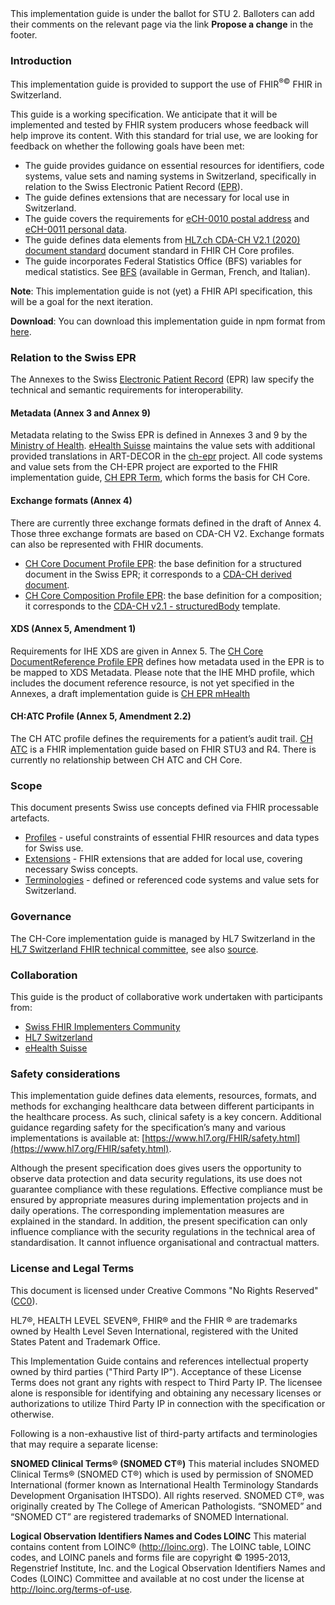 <div markdown="1" class="stu-note">
This implementation guide is under the ballot for STU 2. Balloters can add their comments on the relevant page via the link <b>Propose a change</b> in the footer.
</div>

### Introduction
This implementation guide is provided to support the use of FHIR<sup>&reg;&copy;</sup> FHIR in Switzerland.

This guide is a working specification. We anticipate that it will be implemented and tested by FHIR system producers whose feedback will help improve its content. With this standard for trial use, we are looking for feedback on whether the following goals have been met: 
- The guide provides guidance on essential resources for identifiers, code systems, value sets and naming systems in Switzerland, specifically in relation to the Swiss Electronic Patient Record ([EPR](https://www.patientendossier.ch/en)).
- The guide defines extensions that are necessary for local use in Switzerland.
- The guide covers the requirements for [eCH-0010 postal address](https://www.ech.ch/vechweb/page?p=dossier&documentNumber=eCH-0010&documentVersion=7.0) and [eCH-0011 personal data](https://www.ech.ch/vechweb/page?p=dossier&documentNumber=eCH-0011&documentVersion=8.1).
- The guide defines data elements from [HL7.ch CDA-CH V2.1 (2020) document standard](http://e-health-wiki.ch/index.php/Ehscda:CDA-CH_2017_(specification)) document standard in FHIR CH Core profiles.
- The guide incorporates Federal Statistics Office (BFS) variables for medical statistics. See [BFS](https://www.bfs.admin.ch/bfs/de/home/statistiken/kataloge-datenbanken/publikationen.assetdetail.7066232.html) (available in German, French, and Italian).

**Note**: This implementation guide is not (yet) a FHIR API specification, this will be a goal for the next iteration.

**Download**: You can download this implementation guide in npm format from [here](package.tgz).

### Relation to the Swiss EPR

The Annexes to the Swiss [Electronic Patient Record](https://www.patientendossier.ch/en) (EPR) law specify the technical and semantic requirements for interoperability.

#### Metadata (Annex 3 and Annex 9)

Metadata relating to the Swiss EPR is defined in Annexes 3 and 9 by the [Ministry of Health](https://www.bag.admin.ch/bag/de/home/gesetze-und-bewilligungen/gesetzgebung/gesetzgebung-mensch-gesundheit/gesetzgebung-elektronisches-patientendossier.html). [eHealth Suisse](https://www.e-health-suisse.ch/startseite.html) maintains the value sets with additional provided translations in ART-DECOR in the [ch-epr](https://art-decor.org/art-decor/decor-project--ch-epr-) project. All code systems and value sets from the CH-EPR project are exported to the FHIR implementation guide, [CH EPR Term](http://fhir.ch/ig/ch-epr-term/index.html), which forms the basis for CH Core.

#### Exchange formats (Annex 4)

There are currently three exchange formats defined in the draft of Annex 4. Those three exchange formats are based on CDA-CH V2. Exchange formats can also be represented with FHIR documents.

- [CH Core Document Profile EPR](StructureDefinition-ch-core-document.html): the base definition for a structured document in the Swiss EPR; it corresponds to a [CDA-CH derived document](https://art-decor.org/art-decor/decor-project--hl7chcda-).
- [CH Core Composition Profile EPR](StructureDefinition-ch-core-composition-epr.html): the base definition for a composition; it corresponds to the [CDA-CH v2.1 - structuredBody](https://art-decor.org/art-decor/decor-templates--hl7chcda-?section=templates&id=2.16.756.5.30.1.1.10.1.9&effectiveDate=2019-10-17T15:22:41&language=en-US) template.

#### XDS (Annex 5, Amendment 1)

Requirements for IHE XDS are given in Annex 5. The [CH Core DocumentReference Profile EPR](StructureDefinition-ch-core-documentreference-epr.html) defines how metadata used in the EPR is to be mapped to XDS Metadata. Please note that the IHE MHD profile, which includes the document reference resource, is not yet specified in the Annexes, a draft implementation guide is [CH EPR mHealth](http://fhir.ch/ig/ch-epr-mhealth/index.html)

#### CH:ATC Profile (Annex 5, Amendment 2.2)

The CH ATC profile defines the requirements for a patient’s audit trail. [CH ATC](http://fhir.ch/ig/ch-atc/index.html) is a FHIR implementation guide based on FHIR STU3 and R4. There is currently no relationship between CH ATC and CH Core.
### Scope

This document presents Swiss use concepts defined via FHIR processable artefacts.

* [Profiles](profiles.html) - useful constraints of essential FHIR resources and data types for Swiss use. 
* [Extensions](extensions.html) -  FHIR extensions that are added for local use, covering necessary Swiss concepts. 
* [Terminologies](terminology.html) - defined or referenced code systems and value sets for Switzerland. 

### Governance

The CH-Core implementation guide is managed by HL7 Switzerland in the [HL7 Switzerland FHIR technical committee](https://www.hl7.ch/technisches-komitee/), see also [source](https://github.com/hl7ch/ch-core).
### Collaboration
This guide is the product of collaborative work undertaken with participants from:

* [Swiss FHIR Implementers Community](https://www.fhir.ch)
* [HL7 Switzerland](https://www.hl7.ch)
* [eHealth Suisse](https://www.e-health-suisse.ch/startseite.html)

### Safety considerations
This implementation guide defines data elements, resources, formats, and methods for exchanging healthcare data between different participants in the healthcare process. As such, clinical safety is a key concern. Additional guidance regarding safety for the specification’s many and various implementations is available at: [https://www.hl7.org/FHIR/safety.html](https://www.hl7.org/FHIR/safety.html).

Although the present specification does gives users the opportunity to observe data protection and data security regulations, its use does not guarantee compliance with these regulations. Effective compliance must be ensured by appropriate measures during implementation projects and in daily operations. The corresponding implementation measures are explained in the standard. 
In addition, the present specification can only influence compliance with the security regulations in the technical area of standardisation. It cannot influence organisational and contractual matters.

### License and Legal Terms 

This document is licensed under Creative Commons "No Rights Reserved" ([CC0](https://creativecommons.org/publicdomain/zero/1.0/)).

HL7®, HEALTH LEVEL SEVEN®, FHIR® and the FHIR ® are trademarks owned by Health Level Seven International, registered with the United States Patent and Trademark Office.

This Implementation Guide contains and references intellectual property owned by third parties ("Third Party IP"). Acceptance of these License Terms does not grant any rights with respect to Third Party IP. The licensee alone is responsible for identifying and obtaining any necessary licenses or authorizations to utilize Third Party IP in connection with the specification or otherwise.

Following is a non-exhaustive list of third-party artifacts and terminologies that may require a separate license:

**SNOMED Clinical Terms® (SNOMED CT®)**
This material includes SNOMED Clinical Terms® (SNOMED CT®) which is used by permission of SNOMED International (former known as International Health Terminology Standards Development Organisation IHTSDO). All rights reserved. SNOMED CT®, was originally created by The College of American Pathologists. “SNOMED” and “SNOMED CT” are registered trademarks of SNOMED International.

**Logical Observation Identifiers Names and Codes LOINC**
This material contains content from LOINC® (http://loinc.org). The LOINC table, LOINC codes, and LOINC panels and forms file are copyright © 1995-2013, Regenstrief Institute, Inc. and the Logical Observation Identifiers Names and Codes (LOINC) Committee and available at no cost under the license at http://loinc.org/terms-of-use.
